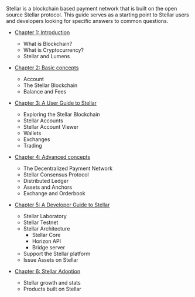 Stellar is a blockchain based payment network that is built on the open source Stellar protocol. This guide serves as a starting point to Stellar users and developers looking for specific answers to common questions.



- [Chapter 1: Introduction](Introduction.md)
  - What is Blockchain?
  - What is Cryptocurrency?
  - Stellar and Lumens


- [Chapter 2: Basic concepts](basic-concepts.md)
  - Account
  - The Stellar Blockchain
  - Balance and Fees

- [Chapter 3: A User Guide to Stellar](user-guide.md)
  - Exploring the Stellar Blockchain
  - Stellar Accounts
  - Stellar Account Viewer
  - Wallets
  - Exchanges
  - Trading

- [Chapter 4: Advanced concepts](advanced-concepts.md)
  - The Decentralized Payment Network
  - Stellar Consensus Protocol
  - Distributed Ledger
  - Assets and Anchors  
  - Exchange and Orderbook

- [Chapter 5: A Developer Guide to Stellar](dev-guide.md)
  - Stellar Laboratory
  - Stellar Testnet
  - Stellar Architecture
    - Stellar Core
    - Horizon API
    - Bridge server
  - Support the Stellar platform
  - Issue Assets on Stellar


- [Chapter 6: Stellar Adoption](adoption.md)
  - Stellar growth and stats
  - Products built on Stellar
